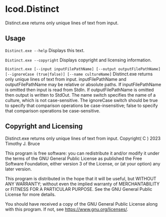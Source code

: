 # Icod.Distinct
Distinct.exe returns only unique lines of text from input.

## Usage
`Distinct.exe --help`
Displays this text.

`Distinct.exe --copyright`
Displays copyright and licensing information.

`Distinct.exe [--input inputFilePathName] [--output outputFilePathName] [--ignoreCase (true|false)] [--name cultureName]`
Distinct.exe returns only unique lines of text from input.
inputFilePathName and outputFilePathName may be relative or absolute paths.
If inputFilePathName is omitted then input is read from StdIn.
If outputFilePathName is omitted then output is written to StdOut.
The name switch specifies the name of a culture, which is not case-sensitive.
The ignoreCase switch should be true to specify that comparison operations be case-insensitive; false to specify that comparison operations be case-sensitive.

## Copyright and Licensing
Distinct.exe returns only unique lines of text from input.
Copyright( C ) 2023 Timothy J. Bruce

This program is free software: you can redistribute it and/or modify
it under the terms of the GNU General Public License as published 
the Free Software Foundation, either version 3 of the License, or
(at your option) any later version.

This program is distributed in the hope that it will be useful,
but WITHOUT ANY WARRANTY; without even the implied warranty of
MERCHANTABILITY or FITNESS FOR A PARTICULAR PURPOSE.  See the
GNU General Public License for more details.

You should have received a copy of the GNU General Public License
along with this program.  If not, see <https://www.gnu.org/licenses/>.
